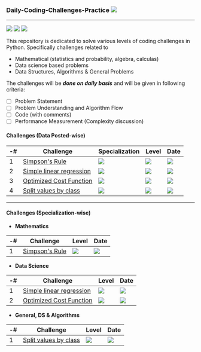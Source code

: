 ### Daily-Coding-Challenges-Practice ![](https://img.shields.io/badge/UPDATED-12/Jan/2021-yellow)
------------------------------------------------------------------------------------------------------------------------------------------------------------------------

![](https://img.shields.io/badge/Python-3.8.3-orange) ![](https://img.shields.io/badge/VSCode-1.52.1-blue) ![](https://img.shields.io/badge/repl.it-IDE-green) 


This repository is dedicated to solve various levels of coding challenges in Python. Specifically challenges related to 

* Mathematical (statistics and probability, algebra, calculas)
* Data science based problems
* Data Structures, Algorithms & General Problems

The challenges will be ***done on daily basis*** and will be given in following criteria:
- [ ]  Problem Statement
- [ ]  Problem Understanding and Algorithm Flow
- [ ]  Code (with comments)
- [ ]  Performance Measurement (Complexity discussion)

#### Challenges (Data Posted-wise)

-# | Challenge  | Specialization | Level | Date |
| ------------- | ------------- | ------------- | -------------- | ------------- |
| 1 | [Simpson's Rule](https://github.com/worklifesg/Daily-Coding-Challenges-Practice/tree/main/Mathematics/Program%201%20-%20Simpson's%20Rule)  | ![](https://img.shields.io/badge/Mathematics-red) | ![](https://img.shields.io/badge/Medium-yellow)  | ![](https://img.shields.io/badge/2021-09/Jan-green) |
| 2 | [Simple linear regression](https://github.com/worklifesg/Daily-Coding-Challenges-Practice/tree/main/Data%20Science/Program%201%20-%20Linear%20Regression)  | ![](https://img.shields.io/badge/Data_Science-blue)  | ![](https://img.shields.io/badge/Easy-yellow)  | ![](https://img.shields.io/badge/2021-10/Jan-green)  |
| 3 | [Optimized Cost Function](https://github.com/worklifesg/Daily-Coding-Challenges-Practice/tree/main/Data%20Science/Program%202%20-%20Linear%20Regression%20Optimized%20Cost%20Function)  | ![](https://img.shields.io/badge/Data_Science-blue)  | ![](https://img.shields.io/badge/Medium-yellow)  | ![](https://img.shields.io/badge/2021-11/Jan-green)  |
| 4 | [Split values by class](https://github.com/worklifesg/Daily-Coding-Challenges-Practice/tree/main/General%2C%20DS%2C%20Algo/Progam%201%20-%20Split%20values%20by%20class)  | ![](https://img.shields.io/badge/General,DS,Algo-purple)  | ![](https://img.shields.io/badge/Easy-yellow)  | ![](https://img.shields.io/badge/2021-12/Jan-green)  |

----------------------------------------------------------------------------------------------------------------------------------------------------------------------

#### Challenges (Specialization-wise)

* **Mathematics**

-# | Challenge | Level | Date |
| ------------- | ------------- | ------------- | -------------- |
| 1 | [Simpson's Rule](https://github.com/worklifesg/Daily-Coding-Challenges-Practice/tree/main/Mathematics/Program%201%20-%20Simpson's%20Rule) | ![](https://img.shields.io/badge/Medium-yellow)  | ![](https://img.shields.io/badge/2021-09/Jan-green)  |

* **Data Science**

-# | Challenge   | Level | Date |
| ------------- | ------------- | ------------- | -------------- |
| 1 | [Simple linear regression](https://github.com/worklifesg/Daily-Coding-Challenges-Practice/tree/main/Data%20Science/Program%201%20-%20Linear%20Regression) | ![](https://img.shields.io/badge/Easy-yellow) | ![](https://img.shields.io/badge/2021-10/Jan-green) |
| 2 | [Optimized Cost Function](https://github.com/worklifesg/Daily-Coding-Challenges-Practice/tree/main/Data%20Science/Program%202%20-%20Linear%20Regression%20Optimized%20Cost%20Function) | ![](https://img.shields.io/badge/Medium-yellow)  | ![](https://img.shields.io/badge/2021-11/Jan-green)  |


* **General, DS & Algorithms**

-# | Challenge | Level | Date |
| ------------- | ------------- | ------------- | -------------- |
| 1 | [Split values by class](https://github.com/worklifesg/Daily-Coding-Challenges-Practice/tree/main/General%2C%20DS%2C%20Algo/Progam%201%20-%20Split%20values%20by%20class)  | ![](https://img.shields.io/badge/Easy-yellow)  | ![](https://img.shields.io/badge/2021-12/Jan-green)  |

